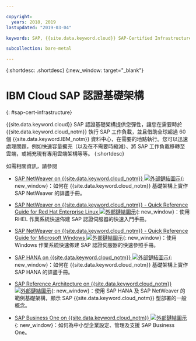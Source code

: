 ```yaml
---

copyright:
  years: 2018, 2019
lastupdated: "2019-03-04"

keywords: SAP, {{site.data.keyword.cloud}} SAP-Certified Infrastructure

subcollection: bare-metal

---
```


{:shortdesc: .shortdesc}
{:new_window: target="_blank"}

# IBM Cloud SAP 認證基礎架構
{: #sap-cert-infrastructure}

{{site.data.keyword.cloud}} SAP 認證基礎架構提供您彈性，讓您在需要時於 {{site.data.keyword.cloud_notm}} 執行 SAP 工作負載，並且借助全球超過 60 個 {{site.data.keyword.IBM_notm}} 資料中心，在需要的地點執行。您可以迅速處理問題，例如快速容量擴充（以及在不需要時縮減）、將 SAP 工作負載移轉至雲端，或補充現有專用雲端架構等等。
{:shortdesc}

如需相關資訊，請參閱

  * [SAP NetWeaver on {{site.data.keyword.cloud_notm}} ![外部鏈結圖示](../icons/launch-glyph.svg "外部鏈結圖示")](https://cloud.ibm.com/docs/infrastructure/sap-netweaver?topic=sap-netweaver-getting-started#getting-started){: new_window}：如何在 {{site.data.keyword.cloud_notm}} 基礎架構上實作 SAP NetWeaver 的詳盡手冊。
  * [SAP NetWeaver on {{site.data.keyword.cloud_notm}} - Quick Reference Guide for Red Hat Enterprise Linux ![外部鏈結圖示](../icons/launch-glyph.svg "外部鏈結圖示")](https://cloud.ibm.com/docs/infrastructure/sap-netweaver-rhel-qrg?topic=sap-netweaver-rhel-qrg-getting-started-tutorial#getting-started-tutorial){: new_window}：使用 RHEL 作業系統快速佈建 SAP 認證伺服器的快速入門手冊。
  * [SAP NetWeaver on {{site.data.keyword.cloud_notm}} - Quick Reference Guide for Microsoft Windows ![外部鏈結圖示](../icons/launch-glyph.svg "外部鏈結圖示")](https://cloud.ibm.com/docs/infrastructure/sap-netweaver-ms-qrg?topic=sap-netweaver-ms-qrg-getting-started-tutorial#getting-started-tutorial){: new_window}：使用 Windows 作業系統快速佈建 SAP 認證伺服器的快速參照手冊。

  * [SAP HANA on {{site.data.keyword.cloud_notm}} ![外部鏈結圖示](../icons/launch-glyph.svg "外部鏈結圖示")](https://cloud.ibm.com/docs/infrastructure/sap-hana?topic=sap-hana-getting-started#getting-started){: new_window}：如何在 {{site.data.keyword.cloud_notm}} 基礎架構上實作 SAP HANA 的詳盡手冊。

  * [SAP Reference Architecture on {{site.data.keyword.cloud_notm}} ![外部鏈結圖示](../icons/launch-glyph.svg "外部鏈結圖示")](https://cloud.ibm.com/docs/infrastructure/sap-reference-architecture?topic=sap-reference-architecture-getting-started#getting-started){: new_window}：使用 SAP HANA 及 SAP NetWeaver 的範例基礎架構，顯示 SAP {{site.data.keyword.cloud_notm}} 型部署的一般概念。

  * [SAP Business One on {{site.data.keyword.cloud_notm}} ![外部鏈結圖示](../icons/launch-glyph.svg "外部鏈結圖示")](https://cloud.ibm.com/docs/infrastructure/sap-b1?topic=infrastructure/sap-b1-getting-started#getting-started){: new_window}：如何為中小型企業設定、管理及支援 SAP Business One。
